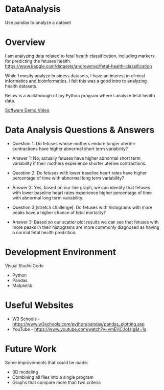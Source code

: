 # DataAnalysis
Use pandas to analyze a dataset

# Overview

I am analyzing data related to fetal health classification, including markers for predicting the fetuses health. https://www.kaggle.com/datasets/andrewmvd/fetal-health-classification

While I mostly analyze business datasets, I have an interest in clinical informatics and bioinformatics. I felt this was a good intro to analyzing health datasets. 

Below is a walkthrough of my Python program where I analyze fetal health data. 

[Software Demo Video](https://youtu.be/Ch2VrajD-ww)

# Data Analysis Questions & Answers

* Question 1: Do fetuses whose mothers endure longer uterine contractions have higher abnormal short term variability? 
* Answer 1: No, actually fetuses have higher abnormal short term variability if their mothers experience shorter uterine contractions.

* Question 2: Do fetuses with lower baseline heart rates have higher percentage of time with abnormal long term variability?
* Answer 2: Yes, based on our line graph, we can identify that fetuses with lower baseline heart rates experience higher percentage of time with abnormal long term variability. 

* Question 3 (stretch challenge): Do fetuses with histograms with more peaks have a higher chance of fetal mortality? 
* Answer 3: Based on our scatter plot results we can see that fetuses with more peaks in their histograms are more commonly diagnosed as having a normal fetal health prediction. 

# Development Environment

Visual Studio Code

* Python 
* Pandas 
* Matplotlib

# Useful Websites

* W3 Schools - https://www.w3schools.com/python/pandas/pandas_plotting.asp
* YouTube - https://www.youtube.com/watch?v=vmEHCJofslg&t=1s

# Future Work

Some improvements that could be made: 
* 3D modeling 
* Combining all files into a single program
* Graphs that compare more than two criteria

